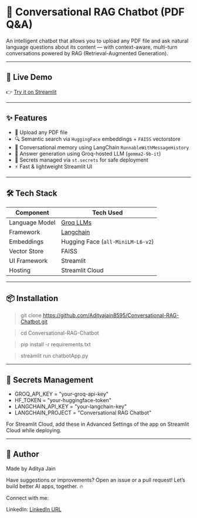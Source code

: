 # 🧠 Conversational RAG Chatbot (PDF Q&A)

An intelligent chatbot that allows you to upload any PDF file and ask natural language questions about its content — with context-aware, multi-turn conversations powered by RAG (Retrieval-Augmented Generation).

---

## 🚀 Live Demo

👉 [Try it on Streamlit](https://conversational-rag-chatbot-with-pdf-uploads.streamlit.app/)

---

## ✨ Features

- 📄 Upload any PDF file
- 🔍 Semantic search via `HuggingFace` embeddings + `FAISS` vectorstore 
- 🧠 Conversational memory using LangChain `RunnableWithMessageHistory`
- 🤖 Answer generation using Groq-hosted LLM (`gemma2-9b-it`)
- 🔐 Secrets managed via `st.secrets` for safe deployment
- ⚡ Fast & lightweight Streamlit UI

---

## 🛠 Tech Stack

| Component        | Tech Used                    |
|------------------|------------------------------|
| Language Model   | [Groq LLMs](https://console.groq.com) |
| Framework        | [Langchain](https://www.langchain.com) |
| Embeddings       | Hugging Face (`all-MiniLM-L6-v2`) |
| Vector Store     | FAISS                        |
| UI Framework     | Streamlit                    |
| Hosting          | Streamlit Cloud              |

---

## 📦 Installation

> git clone https://github.com/Adityajain8595/Conversational-RAG-Chatbot.git

> cd Conversational-RAG-Chatbot

> pip install -r requirements.txt

> streamlit run chatbotApp.py

---

## 🔐 Secrets Management

- GROQ_API_KEY = "your-groq-api-key"
- HF_TOKEN = "your-huggingface-token"
- LANGCHAIN_API_KEY = "your-langchain-key"
- LANGCHAIN_PROJECT = "Conversational RAG Chatbot"

For Streamlit Cloud, add these in Advanced Settings of the app on Streamlit Cloud while deploying.

---

## 🤝 Author

Made by Aditya Jain

Have suggestions or improvements? Open an issue or a pull request!
Let’s build better AI apps, together. 🔥

Connect with me:

LinkedIn: [LinkedIn URL](https://www.linkedin.com/in/adityajain8595/) 
